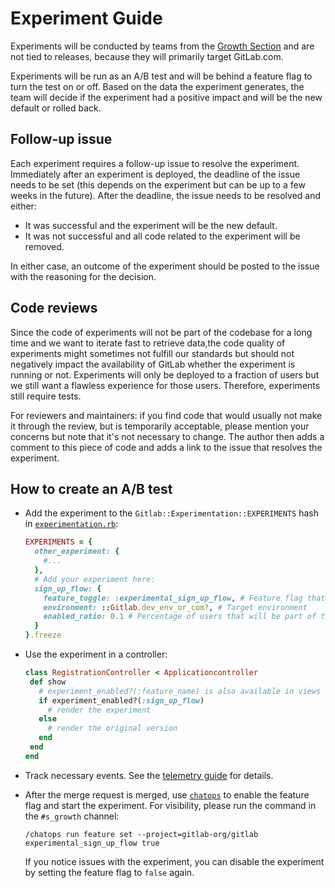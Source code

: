 # Experiment Guide

Experiments will be conducted by teams from the [Growth Section](https://about.gitlab.com/handbook/engineering/development/growth/) and are not tied to releases, because they will primarily target GitLab.com.

Experiments will be run as an A/B test and will be behind a feature flag to turn the test on or off. Based on the data the experiment generates, the team will decide if the experiment had a positive impact and will be the new default or rolled back.

## Follow-up issue

Each experiment requires a follow-up issue to resolve the experiment. Immediately after an experiment is deployed, the deadline of the issue needs to be set (this depends on the experiment but can be up to a few weeks in the future).
After the deadline, the issue needs to be resolved and either:

- It was successful and the experiment will be the new default.
- It was not successful and all code related to the experiment will be removed.

In either case, an outcome of the experiment should be posted to the issue with the reasoning for the decision.

## Code reviews

Since the code of experiments will not be part of the codebase for a long time and we want to iterate fast to retrieve data,the code quality of experiments might sometimes not fulfill our standards but should not negatively impact the availability of GitLab whether the experiment is running or not.
Experiments will only be deployed to a fraction of users but we still want a flawless experience for those users. Therefore, experiments still require tests.

For reviewers and maintainers: if you find code that would usually not make it through the review, but is temporarily acceptable, please mention your concerns but note that it's not necessary to change.
The author then adds a comment to this piece of code and adds a link to the issue that resolves the experiment.

## How to create an A/B test

- Add the experiment to the `Gitlab::Experimentation::EXPERIMENTS` hash in [`experimentation.rb`](https://gitlab.com/gitlab-org/gitlab/blob/master/lib%2Fgitlab%2Fexperimentation.rb):

  ```ruby
  EXPERIMENTS = {
    other_experiment: {
      #...
    },
    # Add your experiment here:
    sign_up_flow: {
      feature_toggle: :experimental_sign_up_flow, # Feature flag that will be used
      environment: ::Gitlab.dev_env_or_com?, # Target environment
      enabled_ratio: 0.1 # Percentage of users that will be part of the experiment. 10% of the users would be part of this experiments.
    }
  }.freeze
  ```

- Use the experiment in a controller:

  ```ruby
  class RegistrationController < Applicationcontroller
   def show
     # experiment_enabled?(:feature_name) is also available in views and helpers
     if experiment_enabled?(:sign_up_flow)
       # render the experiment
     else
       # render the original version
     end
   end
  end
  ```

- Track necessary events. See the [telemetry guide](../../telemetry/index.md) for details.
- After the merge request is merged, use [`chatops`](../../ci/chatops/README.md) to enable the feature flag and start the experiment. For visibility, please run the command in the `#s_growth` channel:

  ```shell
  /chatops run feature set --project=gitlab-org/gitlab experimental_sign_up_flow true
  ```

  If you notice issues with the experiment, you can disable the experiment by setting the feature flag to `false` again.

